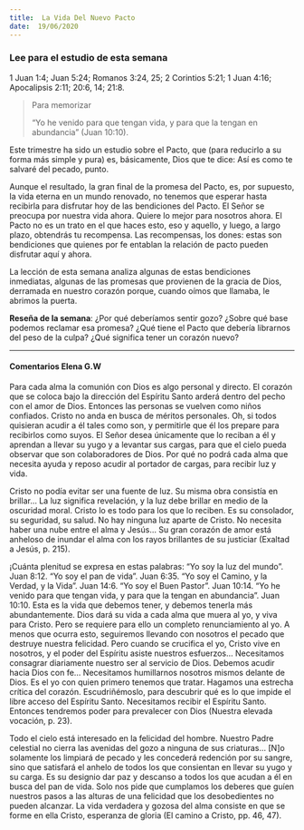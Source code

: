 ```yaml
---
title:  La Vida Del Nuevo Pacto
date:  19/06/2020
---
```


### Lee para el estudio de esta semana
1 Juan 1:4; Juan 5:24; Romanos 3:24, 25; 2 Corintios 5:21; 1 Juan 4:16; Apocalipsis 2:11; 20:6, 14; 21:8.

> <p>Para memorizar</p>
>  “Yo he venido para que tengan vida, y para que la tengan en abundancia” (Juan 10:10).

Este trimestre ha sido un estudio sobre el Pacto, que (para reducirlo a su forma más simple y pura) es, básicamente, Dios que te dice: Así es como te salvaré del pecado, punto.

Aunque el resultado, la gran final de la promesa del Pacto, es, por supuesto, la vida eterna en un mundo renovado, no tenemos que esperar hasta recibirla para disfrutar hoy de las bendiciones del Pacto. El Señor se preocupa por nuestra vida ahora. Quiere lo mejor para nosotros ahora. El Pacto no es un trato en el que haces esto, eso y aquello, y luego, a largo plazo, obtendrás tu recompensa. Las recompensas, los dones: estas son bendiciones que quienes por fe entablan la relación de pacto pueden disfrutar aquí y ahora.

La lección de esta semana analiza algunas de estas bendiciones inmediatas, algunas de las promesas que provienen de la gracia de Dios, derramada en nuestro corazón porque, cuando oímos que llamaba, le abrimos la puerta.

**Reseña de la semana**: ¿Por qué deberíamos sentir gozo? ¿Sobre qué base podemos reclamar esa promesa? ¿Qué tiene el Pacto que debería librarnos del peso de la culpa? ¿Qué significa tener un corazón nuevo?

---

#### Comentarios Elena G.W

Para cada alma la comunión con Dios es algo personal y directo. El corazón que se coloca bajo la dirección del Espíritu Santo arderá dentro del pecho con el amor de Dios. Entonces las personas se vuelven como niños confiados. Cristo no anda en busca de méritos personales. Oh, si todos quisieran acudir a él tales como son, y permitirle que él los prepare para recibirlos como suyos. El Señor desea únicamente que lo reciban a él y aprendan a llevar su yugo y a levantar sus cargas, para que el cielo pueda observar que son colaboradores de Dios. Por qué no podrá cada alma que necesita ayuda y reposo acudir al portador de cargas, para recibir luz y vida.

Cristo no podía evitar ser una fuente de luz. Su misma obra consistía en brillar… La luz significa revelación, y la luz debe brillar en medio de la oscuridad moral. Cristo lo es todo para los que lo reciben. Es su consolador, su seguridad, su salud. No hay ninguna luz aparte de Cristo. No necesita haber una nube entre el alma y Jesús… Su gran corazón de amor está anheloso de inundar el alma con los rayos brillantes de su justiciar (Exaltad a Jesús, p. 215).

¡Cuánta plenitud se expresa en estas palabras: “Yo soy la luz del mundo”. Juan 8:12. “Yo soy el pan de vida”. Juan 6:35. “Yo soy el Camino, y la Verdad, y la Vida”. Juan 14:6. “Yo soy el Buen Pastor”. Juan 10:14. “Yo he venido para que tengan vida, y para que la tengan en abundancia”. Juan 10:10. Esta es la vida que debemos tener, y debemos tenerla más abundantemente. Dios dará su vida a cada alma que muera al yo, y viva para Cristo. Pero se requiere para ello un completo renunciamiento al yo. A menos que ocurra esto, seguiremos llevando con nosotros el pecado que destruye nuestra felicidad. Pero cuando se crucifica el yo, Cristo vive en nosotros, y el poder del Espíritu asiste nuestros esfuerzos… Necesitamos consagrar diariamente nuestro ser al servicio de Dios. Debemos acudir hacia Dios con fe… Necesitamos humillarnos nosotros mismos delante de Dios. Es el yo con quien primero tenemos que tratar. Hagamos una estrecha crítica del corazón. Escudriñémoslo, para descubrir qué es lo que impide el libre acceso del Espíritu Santo. Necesitamos recibir el Espíritu Santo. Entonces tendremos poder para prevalecer con Dios (Nuestra elevada vocación, p. 23).

Todo el cielo está interesado en la felicidad del hombre. Nuestro Padre celestial no cierra las avenidas del gozo a ninguna de sus criaturas… [N]o solamente los limpiará de pecado y les concederá redención por su sangre, sino que satisfará el anhelo de todos los que consientan en llevar su yugo y su carga. Es su designio dar paz y descanso a todos los que acudan a él en busca del pan de vida. Solo nos pide que cumplamos los deberes que guíen nuestros pasos a las alturas de una felicidad que los desobedientes no pueden alcanzar. La vida verdadera y gozosa del alma consiste en que se forme en ella Cristo, esperanza de gloria (El camino a Cristo, pp. 46, 47).